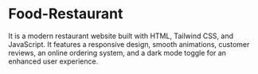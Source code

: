 # Food-Restaurant
It is a modern restaurant website built with HTML, Tailwind CSS, and JavaScript. It features a responsive design, smooth animations, customer reviews, an online ordering system, and a dark mode toggle for an enhanced user experience.
